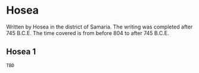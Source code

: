 # Hosea

Written by Hosea in the district of Samaria. The writing was completed after 745 B.C.E. The time covered is from before 804 to after 745 B.C.E.

## Hosea 1

```
TBD
```



